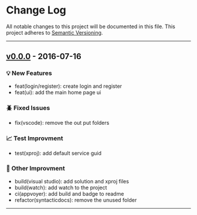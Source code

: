 # Change Log
All notable changes to this project will be documented in this file.
This project adheres to [Semantic Versioning](http://semver.org/).

---

## [v0.0.0](https://github.com/benhallouk/syntactic-docs/tree/v0.0.0) - 2016-07-16 

### :bulb: New Features
- feat(login/register): create login and register
- feat(ui): add the main home page ui

### :beetle: Fixed Issues
- fix(vscode): remove the out put folders

### :chart_with_upwards_trend: Test Improvment
- test(xproj): add default service guid

### :thought_balloon: Other Improvment
- build(visual studio): add solution and xproj files
- build(watch): add watch to the project
- ci(appvoyer): add build and badge to readme
- refactor(syntacticdocs): remove the unused folder

---
